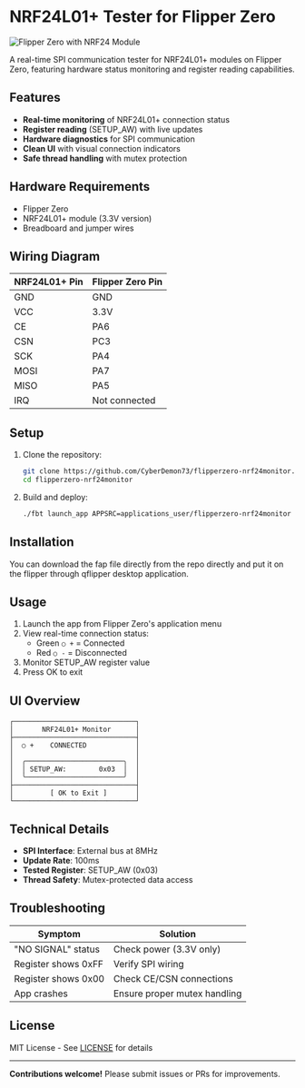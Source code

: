 # NRF24L01+ Tester for Flipper Zero

![Flipper Zero with NRF24 Module](https://user-images.githubusercontent.com/57457139/178093717-39effd5c-ebe2-4253-b13c-70517d7902f9.png)

A real-time SPI communication tester for NRF24L01+ modules on Flipper Zero, featuring hardware status monitoring and register reading capabilities.

## Features

- **Real-time monitoring** of NRF24L01+ connection status
- **Register reading** (SETUP_AW) with live updates
- **Hardware diagnostics** for SPI communication
- **Clean UI** with visual connection indicators
- **Safe thread handling** with mutex protection

## Hardware Requirements

- Flipper Zero
- NRF24L01+ module (3.3V version)
- Breadboard and jumper wires

## Wiring Diagram

| NRF24L01+ Pin | Flipper Zero Pin |
|---------------|------------------|
| GND           | GND              |
| VCC           | 3.3V             |
| CE            | PA6              |
| CSN           | PC3              |
| SCK           | PA4              |
| MOSI          | PA7              |
| MISO          | PA5              |
| IRQ           | Not connected    |

## Setup

1. Clone the repository:
   ```bash
   git clone https://github.com/CyberDemon73/flipperzero-nrf24monitor.git
   cd flipperzero-nrf24monitor
   ```

2. Build and deploy:
   ```bash
   ./fbt launch_app APPSRC=applications_user/flipperzero-nrf24monitor
   ```

## Installation

You can download the fap file directly from the repo directly and put it on the flipper through qflipper desktop application.

## Usage

1. Launch the app from Flipper Zero's application menu
2. View real-time connection status:
   - Green `○ +` = Connected
   - Red `○ -` = Disconnected
3. Monitor SETUP_AW register value
4. Press OK to exit

## UI Overview

```
┌──────────────────────────────┐
│       NRF24L01+ Monitor      │
├──────────────────────────────┤
│  ○ +    CONNECTED            │
│                              │
│  ╭────────────────────────╮  │
│  │ SETUP_AW:        0x03  │  │
│  ╰────────────────────────╯  │
├──────────────────────────────┤
│         [ OK to Exit ]       │
└──────────────────────────────┘
```

## Technical Details

- **SPI Interface**: External bus at 8MHz
- **Update Rate**: 100ms
- **Tested Register**: SETUP_AW (0x03)
- **Thread Safety**: Mutex-protected data access

## Troubleshooting

| Symptom | Solution |
|---------|----------|
| "NO SIGNAL" status | Check power (3.3V only) |
| Register shows 0xFF | Verify SPI wiring |
| Register shows 0x00 | Check CE/CSN connections |
| App crashes | Ensure proper mutex handling |

## License

MIT License - See [LICENSE](LICENSE) for details

---

**Contributions welcome!** Please submit issues or PRs for improvements.
